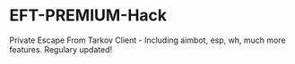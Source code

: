 # EFT-PREMIUM-Hack
Private Escape From Tarkov Client - Including aimbot, esp, wh, much more features. Regulary updated!
